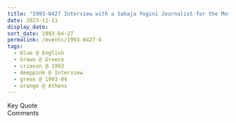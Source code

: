 ```yaml
---
title: "1993-0427 Interview with a Sahaja Yoginī Journalist for the Most Popular Greek TV Channel, Athens, Greece"
date: 2023-11-11
display_date: 
sort_date: 1993-04-27
permalink: /events/1993-0427-b
tags:
  - blue @ English
  - brown @ Greece
  - crimson @ 1993
  - deeppink @ Interview
  - green @ 1993-04
  - orange @ Athens
---
```


<wave-list>
  <list-title color="green" width="75">Key Quote</list-title>
  <list-item color="BlanchedAlmond"  width="200"></list-item>
  <list-item color="Lavender"></list-item>
  <list-item color="BlanchedAlmond"></list-item>
</wave-list>

<br>

<wave-list>
  <list-title color="green" width="75">Comments</list-title>
  <list-item color="BlanchedAlmond"  width="200"></list-item>
  <list-item color="Lavender"></list-item>
  <list-item color="BlanchedAlmond"></list-item>
</wave-list>